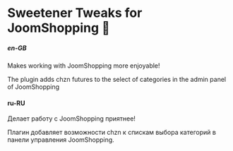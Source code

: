 # Sweetener Tweaks for JoomShopping 🙌 

##### en-GB
Makes working with JoomShopping more enjoyable!

The plugin adds chzn futures to the select of categories in the admin panel of JoomShopping

#### ru-RU
Делает работу с JoomShopping приятнее!

Плагин добавляет возможности chzn к спискам выбора категорий в панели управления JoomShopping.